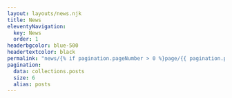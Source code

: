 ```yaml
---
layout: layouts/news.njk
title: News
eleventyNavigation:
  key: News
  order: 1
headerbgcolor: blue-500
headertextcolor: black
permalink: "news/{% if pagination.pageNumber > 0 %}page/{{ pagination.pageNumber + 1 }}/{% endif %}"
pagination:
  data: collections.posts
  size: 6
  alias: posts
---
```

